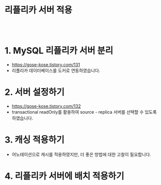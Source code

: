리플리카 서버 적용
======================
<br/><br/>

# 1. MySQL 리플리카 서버 분리
- https://gose-kose.tistory.com/131
- 리플리카 데이터베이스를 도커로 연동하였습니다.

# 2. 서버 설정하기 
- https://gose-kose.tistory.com/132
- transactional readOnly를 활용하여 source - replica 서버를 선택할 수 있도록 하였습니다.

# 3. 캐싱 적용하기 
- 어노테이션으로 캐시를 적용하였지만, 더 좋은 방법에 대한 고찰이 필요합니다.

# 4. 리플리카 서버에 배치 적용하기
